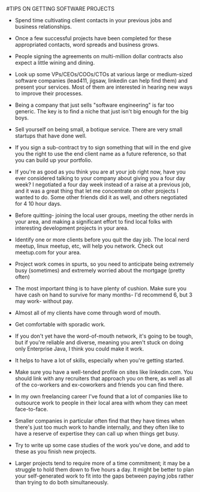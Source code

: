 #TIPS ON GETTING SOFTWARE PROJECTS

* Spend time cultivating client contacts in your previous jobs and business relationships.

* Once a few successful projects have been completed for these appropriated contacts, word spreads and business grows.

* People signing the agreements on multi-million dollar contracts also expect a little wining and dining.

* Look up some VPs/CEOs/COOs/CTOs at various large or medium-sized software companies (lead411, jigsaw, linkedin can help find them) and present your services. Most of them are interested in hearing new ways to improve their processes.

* Being a company that just sells "software engineering" is far too generic. The key is to find a niche that just isn't big enough for the big boys.

* Sell yourself on being small, a botique service. There are very small startups that have done well.

*  If you sign a sub-contract try to sign something that will in the end give you the right to use the end client name as a future reference, so that you can build up your portfolio.

* If you're as good as you think you are at your job right now, have you ever considered talking to your company about giving you a four day week? I negotiated a four day week instead of a raise at a previous job, and it was a great thing that let me concentrate on other projects I wanted to do. Some other friends did it as well, and others negotiated for 4 10 hour days. 

* Before quitting- joining the local user groups, meeting the other nerds in your area, and making a significant effort to find local folks with interesting development projects in your area.

* Identify one or more clients before you quit the day job. The local nerd meetup, linux meetup, etc, will help you network. Check out meetup.com for your area.

* Project work comes in spurts, so you need to anticipate being extremely busy (sometimes) and extremely worried about the mortgage (pretty often)

* The most important thing is to have plenty of cushion. Make sure you have cash on hand to survive for many months- I'd recommend 6, but 3 may work- without pay.

* Almost all of my clients have come through word of mouth.

* Get comfortable with sporadic work.

* If you don't yet have the word-of-mouth network, it's going to be tough, but if you're reliable and diverse, meaning you aren't stuck on doing only Enterprise Java, I think you could make it work.

* It helps to have a lot of skills, especially when you're getting started.

* Make sure you have a well-tended profile on sites like linkedin.com. You should link with any recruiters that approach you on there, as well as all of the co-workers and ex-coworkers and friends you can find there.

* In my own freelancing career I've found that a lot of companies like to outsource work to people in their local area with whom they can meet face-to-face.

* Smaller companies in particular often find that they have times when there's just too much work to handle internally, and they often like to have a reserve of expertise they can call up when things get busy.

* Try to write up some case studies of the work you've done, and add to these as you finish new projects. 

* Larger projects tend to require more of a time commitment; it may be a struggle to hold them down to five hours a day. It might be better to plan your self-generated work to fit into the gaps between paying jobs rather than trying to do both simultaneously.